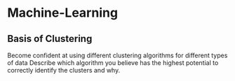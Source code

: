 # Machine-Learning

## Basis of Clustering
Become confident at using different clustering algorithms for different types of data
Describe which algorithm you believe has the highest potential to correctly identify the clusters and why.
